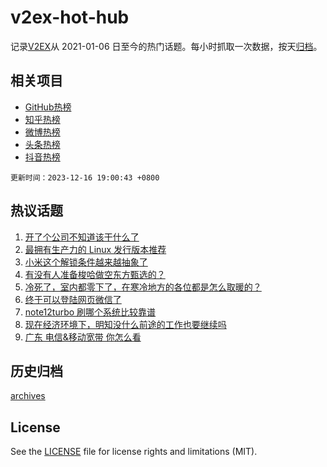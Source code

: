 # v2ex-hot-hub

 记录[V2EX](https://www.v2ex.com/)从 2021-01-06 日至今的热门话题。每小时抓取一次数据，按天[归档](archives)。
 
 ## 相关项目

- [GitHub热榜](https://github.com/it985/github-hot-hub)
- [知乎热榜](https://github.com/it985/zhihu-hot-hub)
- [微博热榜](https://github.com/it985/weibo-hot-hub)
- [头条热榜](https://github.com/it985/toutiao-hot-hub)
- [抖音热榜](https://github.com/it985/douyin-hot-hub)


 `更新时间：2023-12-16 19:00:43 +0800`

## 热议话题

1. [开了个公司不知道该干什么了](https://www.v2ex.com/t/1000808)
1. [最拥有生产力的 Linux 发行版本推荐](https://www.v2ex.com/t/1000810)
1. [小米这个解锁条件越来越抽象了](https://www.v2ex.com/t/1000914)
1. [有没有人准备梭哈做空东方甄选的？](https://www.v2ex.com/t/1000853)
1. [冷死了，室内都零下了，在寒冷地方的各位都是怎么取暖的？](https://www.v2ex.com/t/1000898)
1. [终于可以登陆网页微信了](https://www.v2ex.com/t/1000851)
1. [note12turbo 刷哪个系统比较靠谱](https://www.v2ex.com/t/1000824)
1. [现在经济环境下，明知没什么前途的工作也要继续吗](https://www.v2ex.com/t/1000870)
1. [广东 电信&移动宽带 你怎么看](https://www.v2ex.com/t/1000799)

## 历史归档

[archives](archives)

## License

See the [LICENSE](LICENSE) file for license rights and limitations (MIT).
